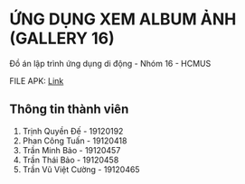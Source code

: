 # ỨNG DỤNG XEM ALBUM ẢNH (GALLERY 16)
Đồ án lập trình ứng dụng di động - Nhóm 16 - HCMUS

FILE APK: [Link](https://drive.google.com/file/d/1qc1tY_McrB8XI432xG9CmR-pICKrGBid/view?usp=sharing)

## Thông tin thành viên
1. Trịnh Quyền Đế - 19120192
2. Phan Công Tuấn - 19120418
3. Trần Minh Bảo - 19120457
4. Trần Thái Bảo - 19120458
5. Trần Vũ Việt Cường - 19120465
